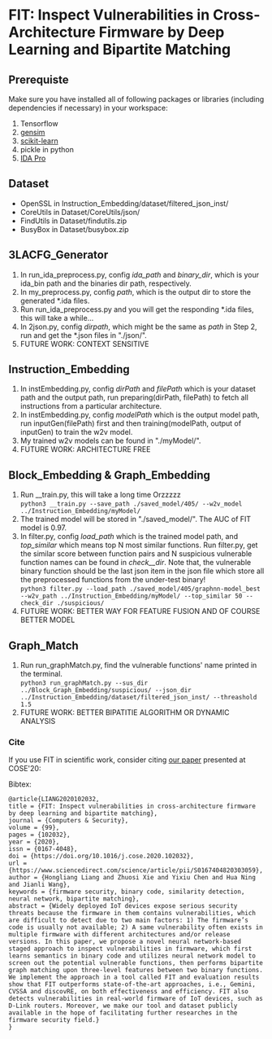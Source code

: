 # FIT: Inspect Vulnerabilities in Cross-Architecture Firmware by Deep Learning and Bipartite Matching

## Prerequiste
Make sure you have installed all of following packages or libraries (including dependencies if necessary) in your workspace:
1. Tensorflow
2. [gensim](https://radimrehurek.com/gensim/)
3. [scikit-learn](https://scikit-learn.org/stable/index.html)
4. pickle in python
5. [IDA Pro](https://www.hex-rays.com/products/ida/)

## Dataset
* OpenSSL in Instruction_Embedding/dataset/filtered_json_inst/
* CoreUtils in Dataset/CoreUtils/json/
* FindUtils in Dataset/findutils.zip
* BusyBox in Dataset/busybox.zip

## 3LACFG_Generator
1. In run_ida_preprocess.py, config *ida_path* and *binary_dir*, which is your ida_bin path and the binaries dir path, respectively.
2. In my_preprocess.py, config *path*, which is the output dir to store the generated *.ida files.
3. Run run_ida_preprocess.py and you will get the responding *.ida files, this will take a while...
4. In 2json.py, config *dirpath*, which might be the same as *path* in Step 2, run and get the *.json files in "./json/".
5. FUTURE WORK: CONTEXT SENSITIVE

## Instruction_Embedding
1. In instEmbedding.py, config *dirPath* and *filePath* which is your dataset path and the output path, run preparing(dirPath, filePath) to fetch all instructions from a particular architecture.
2. In instEmbedding.py, config *modelPath* which is the output model path, run inputGen(filePath) first and then training(modelPath, output of inputGen) to train the w2v model.
3. My trained w2v models can be found in "./myModel/".
4. FUTURE WORK: ARCHITECTURE FREE

## Block_Embedding & Graph_Embedding
1. Run __train.py, this will take a long time Orzzzzz  
``python3 __train.py --save_path ./saved_model/405/ --w2v_model ../Instruction_Embedding/myModel/``
2. The trained model will be stored in "./saved_model/". The AUC of FIT model is 0.97.
3. In filter.py, config *load_path* which is the trained model path, and *top_similar* which means top N most similar functions. Run filter.py, get the similar score between function pairs and N suspicious vulnerable function names can be found in *check__dir*. Note that, the vulnerable binary function should be the last json item in the json file which store all the preprocessed functions from the under-test binary!  
``python3 filter.py --load_path ./saved_model/405/graphnn-model_best --w2v_path ../Instruction_Embedding/myModel/ --top_similar 50 --check_dir ./suspicious/``
4. FUTURE WORK: BETTER WAY FOR FEATURE FUSION AND OF COURSE BETTER MODEL

## Graph_Match
1. Run run_graphMatch.py, find the vulnerable functions' name printed in the terminal.  
``python3 run_graphMatch.py --sus_dir ../Block_Graph_Embedding/suspicious/ --json_dir ../Instruction_Embedding/dataset/filtered_json_inst/ --threashold 1.5``
2. FUTURE WORK: BETTER BIPATITIE ALGORITHM OR DYNAMIC ANALYSIS


### Cite
If you use FIT in scientific work, consider citing [our paper](https://www.sciencedirect.com/science/article/pii/S0167404820303059) presented at COSE'20:

Bibtex:
```
@article{LIANG2020102032,
title = {FIT: Inspect vulnerabilities in cross-architecture firmware by deep learning and bipartite matching},
journal = {Computers & Security},
volume = {99},
pages = {102032},
year = {2020},
issn = {0167-4048},
doi = {https://doi.org/10.1016/j.cose.2020.102032},
url = {https://www.sciencedirect.com/science/article/pii/S0167404820303059},
author = {Hongliang Liang and Zhuosi Xie and Yixiu Chen and Hua Ning and Jianli Wang},
keywords = {firmware security, binary code, similarity detection, neural network, bipartite matching},
abstract = {Widely deployed IoT devices expose serious security threats because the firmware in them contains vulnerabilities, which are difficult to detect due to two main factors: 1) The firmware’s code is usually not available; 2) A same vulnerability often exists in multiple firmware with different architectures and/or release versions. In this paper, we propose a novel neural network-based staged approach to inspect vulnerabilities in firmware, which first learns semantics in binary code and utilizes neural network model to screen out the potential vulnerable functions, then performs bipartite graph matching upon three-level features between two binary functions. We implement the approach in a tool called FIT and evaluation results show that FIT outperforms state-of-the-art approaches, i.e., Gemini, CVSSA and discovRE, on both effectiveness and efficiency. FIT also detects vulnerabilities in real-world firmware of IoT devices, such as D-Link routers. Moreover, we make our tool and dataset publicly available in the hope of facilitating further researches in the firmware security field.}
}
```
